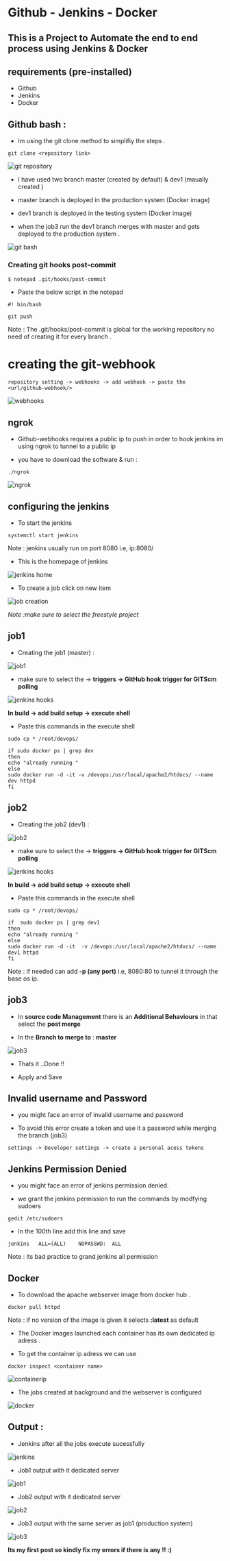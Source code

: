 
# Github - Jenkins - Docker 

## This is a Project to Automate the end to end process using Jenkins & Docker

## requirements (pre-installed)

 * Github
 * Jenkins
 * Docker 
 
## Github bash :
 
 * Im using the git clone method to simplifiy the steps .
 
 ```
 git clone <repository link>
 ```
 
 ![git repository](./images/08.png)
 
 
 * I have used two branch master (created by default) & dev1 (maually created )
 
 * master branch is deployed in the production system (Docker image)
 
 * dev1 branch is deployed in the testing system (Docker image)
 
 * when the job3 run the dev1 branch merges with master and gets deployed to the production system .
 
 
 ![git bash](./images/1.png)
 
 
### Creating git hooks post-commit 
 
 ```
$ notepad .git/hooks/post-commit
``` 

* Paste the below script in the notepad

```
#! bin/bash

git push
```

 Note : The .git/hooks/post-commit is global for the working repository no need of creating it for every branch . 
 
# creating the git-webhook
 
 ```
 repository setting -> webhooks -> add webhook -> paste the <url/github-webhook/>
 ```
 
![webhooks](./images/07.png)


## ngrok

* Github-webhooks requires a public ip to push in order to hook jenkins im using ngrok to tunnel to a public ip  

* you have to download the software & run :

```
./ngrok
```

![ngrok](./images/17.png)



## configuring the jenkins

 * To start the jenkins 
 
 ```
 systemctl start jenkins
 ```
 
 Note : jenkins usually run on port 8080 i.e, ip:8080/
 
 * This is the homepage of jenkins
 
 
 ![jenkins home](./images/02.png)
 
 
 
 * To create a job click on new item 
 
 
 ![job creation](./images/03.png)
 
 
 
 *Note :make sure to select the freestyle project*
 
 ## job1
 
 * Creating the job1 (master) :
 
 
  ![job1](./images/05.png)
  
  
  
 * make sure to select the -> **triggers -> GitHub hook trigger for GITScm polling**
  
  
  ![jenkins hooks](./images/04.png)
  
  
 **In build -> add build setup -> execute shell**
  
 * Paste this commands in the execute shell
  
  ```
sudo cp * /root/devops/

if sudo docker ps | grep dev
then
echo "already running "
else 
sudo docker run -d -it -v /devops:/usr/local/apache2/htdocs/ --name dev httpd
fi
``` 

 ## job2
 
 * Creating the job2 (dev1) :
 
 
 ![job2](./images/06.png)
 
 
 * make sure to select the -> **triggers -> GitHub hook trigger for GITScm polling**
 
 
 ![jenkins hooks](./images/04.png)
 
 
 **In build -> add build setup -> execute shell**
 
 * Paste this commands in the execute shell
 
 ```
sudo cp * /root/devops/

if  sudo docker ps | grep dev1
then
echo "already running "
else 
sudo docker run -d -it  -v /devops:/usr/local/apache2/htdocs/ --name dev1 httpd
fi
``` 
Note : if needed can add **-p (any port)** i.e, 8080:80 to tunnel it through the base os ip.

## job3
 
* In **source code Management** there is an **Additional Behaviours** in that select the **post merge** 
 
* In the **Branch to merge to** : **master**
 
 
 ![job3](./images/16.png)
 
 
* Thats it ..Done !!
 
* Apply and Save 
 
## Invalid username and Password 
 
 * you might face an error of invalid username and password 
 
 * To avoid this error create a token and use it a password while merging the branch (job3)
 
 ```
 settings -> Developer settings -> create a personal acess tokens 
 ```

## Jenkins Permission Denied 

* you might face an error of jenkins permission denied. 

* we grant the jenkins permission to run the commands by modfying sudoers 

```
gedit /etc/sudoers
```

* In the 100th line add this line and save 

```
jenkins   ALL=(ALL)    NOPASSWD:  ALL
```

Note : its bad practice to grand jenkins all permission  


## Docker
 
 * To download the apache webserver image from docker hub .
 ```
 docker pull httpd
 ```
 Note : if no version of the image is given it selects **:latest** as default  

 * The Docker images launched each container has its own dedicated ip adress . 
 
 * To get the container ip adress we can use 
 
 ```
 docker inspect <container name>
 ```
 
 
 ![containerip](./images/14.png)
 
 
 
 * The jobs created at background and the webserver is configured 
 
 
 ![docker](./images/10.png)
 
 
 ## Output :
 
 * Jenkins after all the jobs execute sucessfully 
 
 
 ![jenkins](./images/15.png)
 
 
 * Job1 output with it dedicated server 
 
 
 ![job1](./images/11.png)
 
 
 * Job2 output with it dedicated server 
 
 
 ![job2](./images/12.png)
 
 
 * Job3 output with the same server as job1 (production system)
 
 
 ![job3](./images/13.png)
 
 
 
 **Its my first post so kindly fix my errors if there is any !! :)**

